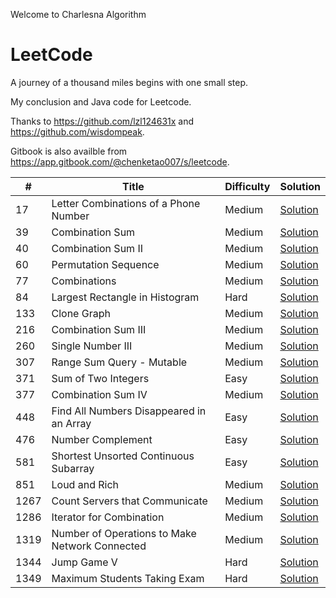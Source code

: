 Welcome to Charlesna Algorithm

# LeetCode

A journey of a thousand miles begins with one small step.

My conclusion and Java code for Leetcode. 

Thanks to https://github.com/lzl124631x and https://github.com/wisdompeak. 

Gitbook is also availble from https://app.gitbook.com/@chenketao007/s/leetcode.


\# | Title | Difficulty | Solution
---|---|---|---
17 | Letter Combinations of a Phone Number | Medium | [Solution](Backtrack/17.%20Letter%20Combinations%20of%20a%20Phone%20Number)
39 | Combination Sum | Medium | [Solution](Backtrack/39.%20Combination%20Sum)
40 | Combination Sum II | Medium | [Solution](Backtrack/40.%20Combination%20Sum%20II)
60 | Permutation Sequence | Medium | [Solution](Math/60.%20Permutation%20Sequence)
77 | Combinations | Medium | [Solution](Backtrack/77.%20Combinations)
84 | Largest Rectangle in Histogram | Hard | [Solution](Stack/84.%20Largest%20Rectangle%20in%20Histogram)
133 | Clone Graph | Medium | [Solution](BFS/133.%20Clone%20Graph)
216 | Combination Sum III | Medium | [Solution](Backtrack/216.%20Combination%20Sum%20III)
260 | Single Number III | Medium | [Solution](Bit%20Manipulation/260.%20Single%20Number%20III)
307 | Range Sum Query - Mutable | Medium | [Solution](Segment%20Tree/307.%20Range%20Sum%20Query%20-%20Mutable)
371 | Sum of Two Integers | Easy | [Solution](Bit%20Manipulation/371.%20Sum%20of%20Two%20Integers)
377 | Combination Sum IV | Medium | [Solution](DP/377.%20Combination%20Sum%20IV)
448 | Find All Numbers Disappeared in an Array | Easy | [Solution](Trick/448.%20Find%20All%20Numbers%20Disappeared%20in%20an%20Array)
476 | Number Complement | Easy | [Solution](Bit%20Manipulation/476.%20Number%20Complement)
581 | Shortest Unsorted Continuous Subarray | Easy | [Solution](Stack/581.%20Shortest%20Unsorted%20Continuous%20Subarray)
851 | Loud and Rich | Medium | [Solution](Tree/851.%20Loud%20and%20Rich)
1267 | Count Servers that Communicate | Medium | [Solution](Graph/1267.%20Count%20Servers%20that%20Communicate)
1286 | Iterator for Combination | Medium | [Solution](Backtrack/1286.%20Iterator%20for%20Combination)
1319 | Number of Operations to Make Network Connected | Medium | [Solution](Graph/1319.%20Number%20of%20Operations%20to%20Make%20Network%20Connected)
1344 | Jump Game V | Hard | [Solution](DP/1344.%20Jump%20Game%20V)
1349 | Maximum Students Taking Exam | Hard | [Solution](DP/1349.%20Maximum%20Students%20Taking%20Exam)

